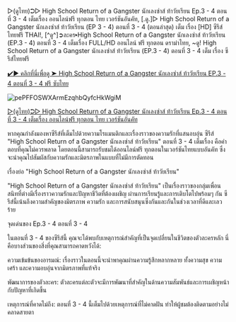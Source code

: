 ▷(ดูไทย)➲▷ High School Return of a Gangster นักเลงซ่าส์ ท้าวัยเรียน Ep.3 - 4 ตอนที่ 3 - 4 เต็มเรื่อง ออนไลน์ฟรี ทุกตอน ไทย เวอร์ชันอันคัท, [.ดู.]▷ High School Return of a Gangster นักเลงซ่าส์ ท้าวัยเรียน (EP 3 - 4) ตอนที่ 3 - 4 (ตอนล่าสุด) เต็ม เรื่อง [HD] ซีรีส์ไทยฟรี THAI!, [^ดู^]➲ละคร▸High School Return of a Gangster นักเลงซ่าส์ ท้าวัยเรียน (EP.3 - 4) ตอนที่ 3 - 4 เต็มเรื่อง FULL/HD ออนไลน์ ฟรี ทุกตอน ดราม่าไทย, ~ดู! High School Return of a Gangster นักเลงซ่าส์ ท้าวัยเรียน (EP.3 - 4) ตอนที่ 3 - 4 เต็ม เรื่อง ซีรีส์ไทยฟรี

[✔️▶ คลิกที่นี่เพื่อดู ➤ High School Return of a Gangster นักเลงซ่าส์ ท้าวัยเรียน EP.3 - 4 ตอนที่ 3 - 4 ฟรี ซับไทย](https://hd.zulmovies.pro/th/tv/224030/)

![pePFFOSWXArmEzqhbQyfcHkWgiM](https://github.com/H1gh-Sch00l-R3turn-0f-a-G4ngster-index/.github/assets/171781177/b228ea22-6c62-48d2-aee0-3bb8e24c1b4a)

[▷(ดูไทย)➲▷ High School Return of a Gangster นักเลงซ่าส์ ท้าวัยเรียน Ep.3 - 4 ตอนที่ 3 - 4 เต็มเรื่อง ออนไลน์ฟรี ทุกตอน ไทย เวอร์ชันอันคัท](https://hd.zulmovies.pro/th/tv/224030/)

หากคุณกำลังมองหาซีรีส์ที่เต็มไปด้วยความโรแมนติกและเรื่องราวของความรักที่แสนอบอุ่น ซีรีส์ "High School Return of a Gangster นักเลงซ่าส์ ท้าวัยเรียน" ตอนที่ 3 - 4 เต็มเรื่อง คือคำตอบที่คุณไม่ควรพลาด โดยตอนนี้สามารถรับชมได้ออนไลน์ฟรี ทุกตอนในเวอร์ชันไทยแบบอันคัท ซึ่งจะนำคุณไปสัมผัสกับความรักและมิตรภาพในแบบที่ไม่มีการตัดทอน

เรื่องย่อ "High School Return of a Gangster นักเลงซ่าส์ ท้าวัยเรียน"

"High School Return of a Gangster นักเลงซ่าส์ ท้าวัยเรียน" เป็นเรื่องราวของกลุ่มเพื่อนสนิทที่ต่างมีเรื่องราวความรักและปัญหาชีวิตที่ต้องเผชิญ ผ่านการเรียนรู้และการเติบโตไปพร้อมๆ กัน ซีรีส์นี้เน้นถึงความสำคัญของมิตรภาพ ความรัก และการสนับสนุนซึ่งกันและกันในช่วงเวลาที่ดีและเลวร้าย

จุดเด่นของ Ep.3 - 4 ตอนที่ 3 - 4

ในตอนที่ 3 - 4 ของซีรีส์นี้ คุณจะได้พบกับเหตุการณ์สำคัญที่เป็นจุดเปลี่ยนในชีวิตของตัวละครหลัก นี่คือบางส่วนของสิ่งที่คุณสามารถคาดหวังได้:

ความเข้มข้นของอารมณ์: เรื่องราวในตอนนี้จะนำพาคุณผ่านความรู้สึกหลากหลาย ทั้งความสุข ความเศร้า และความอบอุ่นจากมิตรภาพที่แท้จริง

พัฒนาการของตัวละคร: ตัวละครแต่ละตัวจะมีการพัฒนาที่สำคัญในด้านความสัมพันธ์และการเผชิญหน้ากับปัญหาที่เกิดขึ้น

เหตุการณ์ที่คาดไม่ถึง: ตอนที่ 3 - 4 นี้เต็มไปด้วยเหตุการณ์ที่ไม่คาดฝัน ทำให้ผู้ชมต้องติดตามอย่างไม่คลาดสายตา
